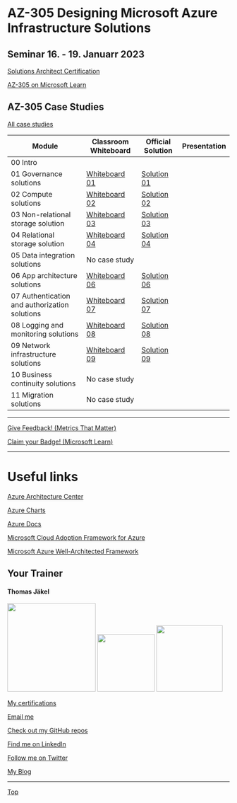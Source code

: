 # AZ-305 Designing Microsoft Azure Infrastructure Solutions

## Seminar 16. - 19. Januarr 2023

[Solutions Architect Certification](https://docs.microsoft.com/en-us/learn/certifications/azure-solutions-architect/)

[AZ-305 on Microsoft Learn](https://aka.ms/AZ-305StudentMaterials)

## AZ-305 Case Studies

[All case studies](https://microsoftlearning.github.io/AZ-305-DesigningMicrosoftAzureInfrastructureSolutions/)


| Module    | Classroom Whiteboard | Official Solution | Presentation |
| ----------| ---------------------|-------------------|--------------|
| 00 Intro                                     |  |  |
| 01 Governance solutions                      | [Whiteboard 01](#az-305-designing-microsoft-azure-infrastructure-solutions) | [Solution 01](#az-305-designing-microsoft-azure-infrastructure-solutions) |
| 02 Compute solutions                         | [Whiteboard 02](#az-305-designing-microsoft-azure-infrastructure-solutions) | [Solution 02](#az-305-designing-microsoft-azure-infrastructure-solutions) |
| 03 Non-relational storage solution           | [Whiteboard 03](#az-305-designing-microsoft-azure-infrastructure-solutions) | [Solution 03](#az-305-designing-microsoft-azure-infrastructure-solutions) |
| 04 Relational storage solution               | [Whiteboard 04](#az-305-designing-microsoft-azure-infrastructure-solutions) | [Solution 04](#az-305-designing-microsoft-azure-infrastructure-solutions) |
| 05 Data integration solutions                | No case study |  |
| 06 App architecture solutions                | [Whiteboard 06](#az-305-designing-microsoft-azure-infrastructure-solutions) | [Solution 06](#az-305-designing-microsoft-azure-infrastructure-solutions) |
| 07 Authentication and authorization solutions| [Whiteboard 07](#az-305-designing-microsoft-azure-infrastructure-solutions) | [Solution 07](#az-305-designing-microsoft-azure-infrastructure-solutions) |
| 08 Logging and monitoring solutions          | [Whiteboard 08](#az-305-designing-microsoft-azure-infrastructure-solutions) | [Solution 08](#az-305-designing-microsoft-azure-infrastructure-solutions) |
| 09 Network infrastructure  solutions         | [Whiteboard 09](#az-305-designing-microsoft-azure-infrastructure-solutions) | [Solution 09](#az-305-designing-microsoft-azure-infrastructure-solutions) |
| 10 Business continuity solutions             | No case study |  |
| 11 Migration solutions                       | No case study |  |

---

[Give Feedback! (Metrics That Matter)](#az-305-designing-microsoft-azure-infrastructure-solutions)

[Claim your Badge! (Microsoft Learn)](#az-305-designing-microsoft-azure-infrastructure-solutions)

---



# Useful links

[Azure Architecture Center](https://https://docs.microsoft.com/en-us/azure/architecture/)

[Azure Charts](https://https://azurecharts.com/)

[Azure Docs](https://https://docs.microsoft.com/en-us/azure/)

[Microsoft Cloud Adoption Framework for Azure](https://docs.microsoft.com/en-us/azure/cloud-adoption-framework/)

[Microsoft Azure Well-Architected Framework](https://docs.microsoft.com/en-us/azure/architecture/framework/)


##  Your Trainer
#### Thomas Jäkel

<img src="https://download69118.blob.core.windows.net/anon/Profilbild.jpg" width="200"/>
<a href="https://www.credly.com/badges/c1fe9e82-60d2-4268-8204-3709479a2bf9/public_url"><img src="https://download69118.blob.core.windows.net/anon/MCT-badge.png" width="130"/></a>
<a href="https://www.credly.com/badges/fc4737d8-923a-4d37-8f1a-497c08a7c1ff/public_url"><img src="https://download69118.blob.core.windows.net/anon/AAI-badge.png" width="150"/></a>

[My certifications](https://www.credly.com/users/thomas-jakel)

[Email me](mailto:thomas.jaekel@brainymotion.de?subject=AZ-305)

[Check out my GitHub repos](https://github.com/www42)

[Find me on LinkedIn](https://linkedin.com/in/tjkkll)

[Follow me on Twitter](https://twitter.com/tjkkll)

[My Blog](https://blog.az.training)

---

[Top](#az-305-designing-microsoft-azure-infrastructure-solutions)